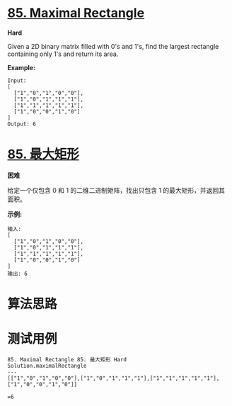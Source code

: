 # [85. Maximal Rectangle][enTitle]

**Hard**

Given a 2D binary matrix filled with 0's and 1's, find the largest rectangle containing only 1's and return its area.

**Example:** 

```
Input:
[
  ["1","0","1","0","0"],
  ["1","0","1","1","1"],
  ["1","1","1","1","1"],
  ["1","0","0","1","0"]
]
Output: 6

```


# [85. 最大矩形][cnTitle]

**困难**

给定一个仅包含 0 和 1 的二维二进制矩阵，找出只包含 1 的最大矩形，并返回其面积。

**示例:** 

```
输入:
[
  ["1","0","1","0","0"],
  ["1","0","1","1","1"],
  ["1","1","1","1","1"],
  ["1","0","0","1","0"]
]
输出: 6
```




# 算法思路

# 测试用例
```
85. Maximal Rectangle 85. 最大矩形 Hard
Solution.maximalRectangle
---
[["1","0","1","0","0"],["1","0","1","1","1"],["1","1","1","1","1"],["1","0","0","1","0"]]

=6
```

[enTitle]: https://leetcode.com/problems/maximal-rectangle/
[cnTitle]: https://leetcode-cn.com/problems/maximal-rectangle/
